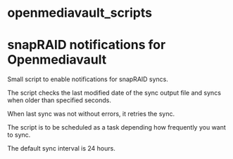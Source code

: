 # openmediavault_scripts
<h1>snapRAID notifications for Openmediavault</h1>
<p>Small script to enable notifications for snapRAID syncs.</p>
<p>The script checks the last modified date of the sync output file and syncs when older than specified seconds.</p>
<p>When last sync was not without errors, it retries the sync.</p>
<p>The script is to be scheduled as a task depending how frequently you want to sync.</p>
<p>The default sync interval is 24 hours.</p>
